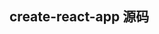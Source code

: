 <!--
 * @Description: In User Settings Edit
 * @Author: your name
 * @Date: 2019-09-05 23:17:18
 * @LastEditTime: 2019-09-05 23:18:13
 * @LastEditors: Please set LastEditors
 -->
## create-react-app 源码